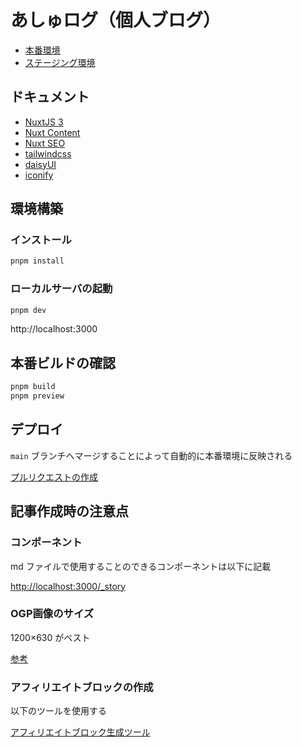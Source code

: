 # あしゅログ（個人ブログ）

- [本番環境](https://blog.ashcolor.jp/)
- [ステージング環境](https://stg-blog.ashcolor.jp/)

## ドキュメント

- [NuxtJS 3](https://nuxt.com/)
- [Nuxt Content](https://content.nuxtjs.org/guide/writing/content-directory/)
- [Nuxt SEO](https://nuxtseo.com/)
- [tailwindcss](https://tailwindcss.com/)
- [daisyUI](https://daisyui.com/)
- [iconify](https://iconify.design/)

## 環境構築

### インストール

```bash
pnpm install
```

### ローカルサーバの起動

```bash
pnpm dev
```

http://localhost:3000

## 本番ビルドの確認

```bash
pnpm build
pnpm preview
```

## デプロイ

`main` ブランチへマージすることによって自動的に本番環境に反映される

[プルリクエストの作成](https://github.com/ashcolor/ashcolor-blog/compare/main...develop)

## 記事作成時の注意点

### コンポーネント

md ファイルで使用することのできるコンポーネントは以下に記載

<http://localhost:3000/_story>

### OGP画像のサイズ

1200×630 がベスト

[参考](https://bluetraff.com/ogp_thumbnail/#toc3)

### アフィリエイトブロックの作成

以下のツールを使用する

[アフィリエイトブロック生成ツール](http://localhost:3000/_story#%E3%82%A2%E3%83%95%E3%82%A3%E3%83%AA%E3%82%A8%E3%82%A4%E3%83%88%E3%83%96%E3%83%AD%E3%83%83%E3%82%AF%E7%94%9F%E6%88%90%E3%83%84%E3%83%BC%E3%83%AB)

